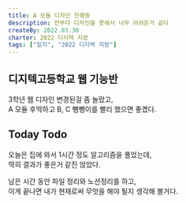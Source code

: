 ```yaml
---
title: A 모듈 디자인 진행중
description: 전부다 디자인을 못해서 너무 어려운거 같다
createBy: 2022.03.30
charter: 2022 디지텍 지방
tags: ["일지", "2022 디지텍 지방"]
---
```


## 디지텍고등학교 웹 기능반

3학년 웹 디자인 변경된걸 좀 놀랐고,  
A 모듈 후딱하고 B, C 뺑뺑이를 빨리 했으면 좋곘다.

## Today Todo

오늘은 집에 와서 1시간 정도 알고리즘을 풀었는데,  
딱히 결과가 좋은거 같진 않았다.

남은 시간 동안 파일 정리와 노션정리를 하고,  
이게 끝나면 내가 현재로써 무엇을 해야 될지 생각해 볼거다.
